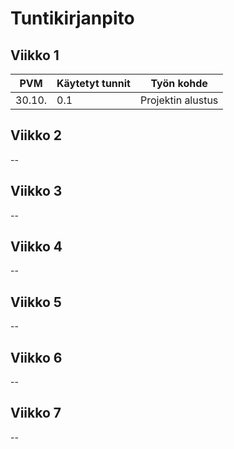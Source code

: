 # Tuntikirjanpito


## Viikko 1

| PVM    	| Käytetyt tunnit 	| Työn kohde        	|
|--------	|-----------------	|-------------------	|
| 30.10. 	| 0.1             	| Projektin alustus 	|

## Viikko 2

--

## Viikko 3

--

## Viikko 4

--

## Viikko 5

--

## Viikko 6

--

## Viikko 7

--

